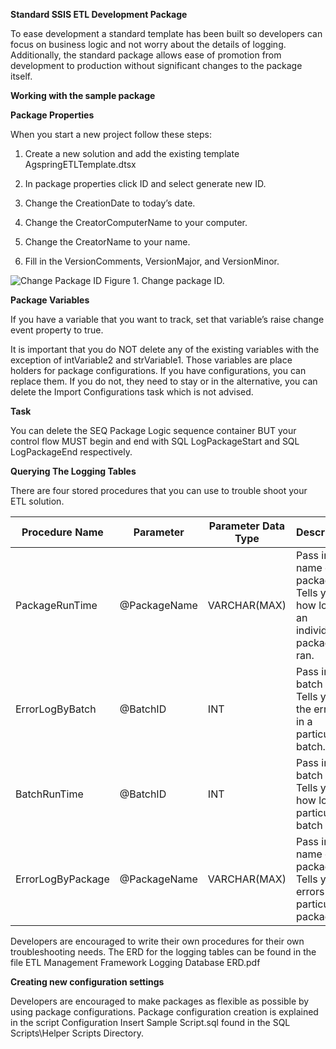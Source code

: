 **Standard SSIS ETL Development Package**

To ease development a standard template has been built so developers can focus
on business logic and not worry about the details of logging. Additionally, the
standard package allows ease of promotion from development to production without
significant changes to the package itself.

**Working with the sample package**

**Package Properties**

When you start a new project follow these steps:

1.  Create a new solution and add the existing template AgspringETLTemplate.dtsx

2.  In package properties click ID and select generate new ID.

3.  Change the CreationDate to today’s date.

4.  Change the CreatorComputerName to your computer.

5.  Change the CreatorName to your name.

6.  Fill in the VersionComments, VersionMajor, and VersionMinor.


![Change Package ID](http://www.massstreet.net/documentation-images/etl-framework/ChangePackageID.png)
Figure 1. Change package ID.


**Package Variables**

If you have a variable that you want to track, set that variable’s raise change
event property to true.

It is important that you do NOT delete any of the existing variables with the
exception of intVariable2 and strVariable1. Those variables are place holders
for package configurations. If you have configurations, you can replace them. If
you do not, they need to stay or in the alternative, you can delete the Import
Configurations task which is not advised.

**Task**

You can delete the SEQ Package Logic sequence container BUT your control flow
MUST begin and end with SQL LogPackageStart and SQL LogPackageEnd respectively.

**Querying The Logging Tables**

There are four stored procedures that you can use to trouble shoot your ETL
solution.


| Procedure Name | Parameter | Parameter Data Type | Description|
|--------------------|---------------|-------------------------|--------------------------------------------------------------------------------|
| PackageRunTime     |  @PackageName | VARCHAR(MAX)            | Pass in the name of the package. Tells you how long an individual package ran. |
| ErrorLogByBatch    |  @BatchID     | INT                     | Pass in the batch ID. Tells you all the errors in a particular batch.          |
| BatchRunTime       |  @BatchID     | INT                     | Pass in the batch ID. Tells you how long a particular batch ran.               |
| ErrorLogByPackage  |  @PackageName | VARCHAR(MAX)            | Pass in the name of the package. Tells you errors for a particular package.    |

Developers are encouraged to write their own procedures for their own
troubleshooting needs. The ERD for the logging tables can be found in the file
ETL Management Framework Logging Database ERD.pdf

**Creating new configuration settings**

Developers are encouraged to make packages as flexible as possible by using
package configurations. Package configuration creation is explained in the
script Configuration Insert Sample Script.sql found in the SQL Scripts\\Helper
Scripts Directory.

